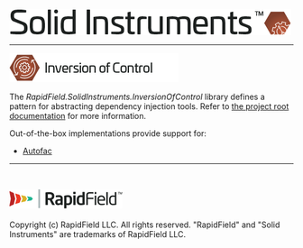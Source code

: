 <!--
Copyright (c) RapidField LLC. Licensed under the MIT License. See LICENSE.txt in the project root for license information.
-->

![Solid Instruments logo](../../SolidInstruments.Logo.Color.Transparent.500w.png)
- - -

![Inversion of Control label](Label.InversionOfControl.300w.png)

The *RapidField.SolidInstruments.InversionOfControl* library defines a pattern for abstracting dependency injection tools. Refer to [the project root documentation](../../README.md) for more information.

Out-of-the-box implementations provide support for:

- [Autofac](../RapidField.SolidInstruments.InversionOfControl.Autofac/README.md)

- - -
<br />

![RapidField logo](../../RapidField.Logo.Color.Black.Transparent.200w.png)
<br /><br />
Copyright (c) RapidField LLC. All rights reserved. "RapidField" and "Solid Instruments" are trademarks of RapidField LLC.